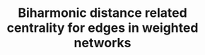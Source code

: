 ---
title: "Biharmonic distance related centrality for edges in weighted networks"
collection: publications
permalink: /publication/Biharmonic distance related centrality for edges in weighted networks
venue: 'IJCAI-ECAI-2018'
paperurl: 'https://www.ijcai.org/proceedings/2018/503'
authors: 'Yuhao Yi, Liren Shan, Huan Li, Zhongzhi Zhang'
---
